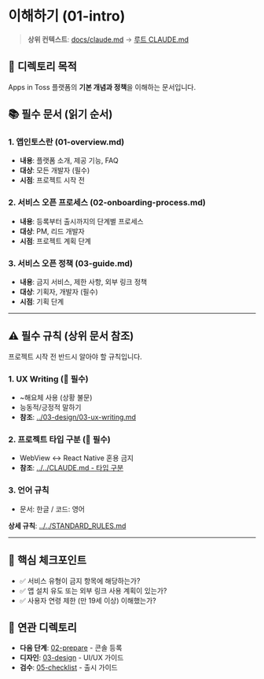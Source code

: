 # 이해하기 (01-intro)

> **상위 컨텍스트**: [docs/claude.md](../claude.md) → [루트 CLAUDE.md](../../CLAUDE.md)

## 📌 디렉토리 목적

Apps in Toss 플랫폼의 **기본 개념과 정책**을 이해하는 문서입니다.

## 📚 필수 문서 (읽기 순서)

### 1. 앱인토스란 (01-overview.md)
- **내용**: 플랫폼 소개, 제공 기능, FAQ
- **대상**: 모든 개발자 (필수)
- **시점**: 프로젝트 시작 전

### 2. 서비스 오픈 프로세스 (02-onboarding-process.md)
- **내용**: 등록부터 출시까지의 단계별 프로세스
- **대상**: PM, 리드 개발자
- **시점**: 프로젝트 계획 단계

### 3. 서비스 오픈 정책 (03-guide.md)
- **내용**: 금지 서비스, 제한 사항, 외부 링크 정책
- **대상**: 기획자, 개발자 (필수)
- **시점**: 기획 단계

---

## ⚠️ 필수 규칙 (상위 문서 참조)

프로젝트 시작 전 반드시 알아야 할 규칙입니다.

### 1. UX Writing (🔴 필수)
- ~해요체 사용 (상황 불문)
- 능동적/긍정적 말하기
- **참조**: [../03-design/03-ux-writing.md](../03-design/03-ux-writing.md)

### 2. 프로젝트 타입 구분 (🔴 필수)
- WebView ↔ React Native 혼용 금지
- **참조**: [../../CLAUDE.md - 타입 구분](../../CLAUDE.md#프로젝트-타입-구분-시스템)

### 3. 언어 규칙
- 문서: 한글 / 코드: 영어

**상세 규칙**: [../../STANDARD_RULES.md](../../STANDARD_RULES.md)

---

## 🎯 핵심 체크포인트

- ✅ 서비스 유형이 금지 항목에 해당하는가?
- ✅ 앱 설치 유도 또는 외부 링크 사용 계획이 있는가?
- ✅ 사용자 연령 제한 (만 19세 이상) 이해했는가?

## 🔗 연관 디렉토리

- **다음 단계**: [02-prepare](../02-prepare/claude.md) - 콘솔 등록
- **디자인**: [03-design](../03-design/claude.md) - UI/UX 가이드
- **검수**: [05-checklist](../05-checklist/claude.md) - 출시 가이드
